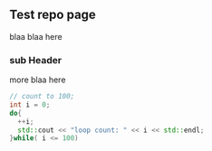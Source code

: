## Test repo page

blaa blaa here

### sub Header 

more blaa here

```c++
// count to 100;
int i = 0;
do{
  ++i;
  std::cout << "loop count: " << i << std::endl;
}while( i <= 100)


```

